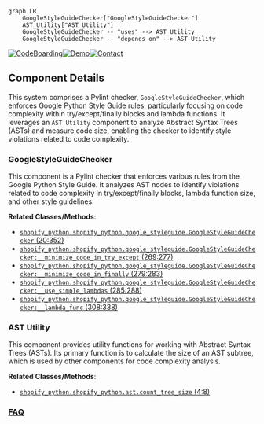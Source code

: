 ```mermaid
graph LR
    GoogleStyleGuideChecker["GoogleStyleGuideChecker"]
    AST_Utility["AST Utility"]
    GoogleStyleGuideChecker -- "uses" --> AST_Utility
    GoogleStyleGuideChecker -- "depends on" --> AST_Utility
```
[![CodeBoarding](https://img.shields.io/badge/Generated%20by-CodeBoarding-9cf?style=flat-square)](https://github.com/CodeBoarding/CodeBoarding)[![Demo](https://img.shields.io/badge/Try%20our-Demo-blue?style=flat-square)](https://www.codeboarding.org/demo)[![Contact](https://img.shields.io/badge/Contact%20us%20-%20contact@codeboarding.org-lightgrey?style=flat-square)](mailto:contact@codeboarding.org)

## Component Details

This system comprises a Pylint checker, `GoogleStyleGuideChecker`, which enforces Google Python Style Guide rules, particularly focusing on code complexity within try/except/finally blocks and lambda functions. It leverages an `AST Utility` component to analyze Abstract Syntax Trees (ASTs) and measure code size, enabling the checker to identify style violations related to code complexity.

### GoogleStyleGuideChecker
This component is a Pylint checker that enforces various rules from the Google Python Style Guide. It analyzes AST nodes to identify violations related to code complexity in try/except/finally blocks, lambda function size, and other style guidelines.


**Related Classes/Methods**:

- <a href="https://github.com/Shopify/shopify_python/blob/master/shopify_python/google_styleguide.py#L20-L352" target="_blank" rel="noopener noreferrer">`shopify_python.shopify_python.google_styleguide.GoogleStyleGuideChecker` (20:352)</a>
- <a href="https://github.com/Shopify/shopify_python/blob/master/shopify_python/google_styleguide.py#L269-L277" target="_blank" rel="noopener noreferrer">`shopify_python.shopify_python.google_styleguide.GoogleStyleGuideChecker:__minimize_code_in_try_except` (269:277)</a>
- <a href="https://github.com/Shopify/shopify_python/blob/master/shopify_python/google_styleguide.py#L279-L283" target="_blank" rel="noopener noreferrer">`shopify_python.shopify_python.google_styleguide.GoogleStyleGuideChecker:__minimize_code_in_finally` (279:283)</a>
- <a href="https://github.com/Shopify/shopify_python/blob/master/shopify_python/google_styleguide.py#L285-L288" target="_blank" rel="noopener noreferrer">`shopify_python.shopify_python.google_styleguide.GoogleStyleGuideChecker:__use_simple_lambdas` (285:288)</a>
- <a href="https://github.com/Shopify/shopify_python/blob/master/shopify_python/google_styleguide.py#L308-L338" target="_blank" rel="noopener noreferrer">`shopify_python.shopify_python.google_styleguide.GoogleStyleGuideChecker:__lambda_func` (308:338)</a>


### AST Utility
This component provides utility functions for working with Abstract Syntax Trees (ASTs). Its primary function is to calculate the size of an AST subtree, which is used by other components for code complexity analysis.


**Related Classes/Methods**:

- <a href="https://github.com/Shopify/shopify_python/blob/master/shopify_python/ast.py#L4-L8" target="_blank" rel="noopener noreferrer">`shopify_python.shopify_python.ast.count_tree_size` (4:8)</a>




### [FAQ](https://github.com/CodeBoarding/GeneratedOnBoardings/tree/main?tab=readme-ov-file#faq)